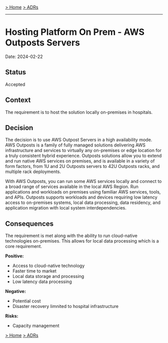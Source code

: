 [> Home](../README.md)    [> ADRs](README.md)

---

# Hosting Platform On Prem - AWS Outposts Servers

Date: 2024-02-22

## Status

Accepted

## Context

The requirement is to host the solution locally on-premises in hospitals.

## Decision

The decision is to use AWS Outpost Servers in a high availability mode. AWS Outposts is a family of fully managed solutions delivering AWS infrastructure and services to virtually any on-premises or edge location for a truly consistent hybrid experience. Outposts solutions allow you to extend and run native AWS services on premises, and is available in a variety of form factors, from 1U and 2U Outposts servers to 42U Outposts racks, and multiple rack deployments.

With AWS Outposts, you can run some AWS services locally and connect to a broad range of services available in the local AWS Region. Run applications and workloads on premises using familiar AWS services, tools, and APIs. Outposts supports workloads and devices requiring low latency access to on-premises systems, local data processing, data residency, and application migration with local system interdependencies. 

## Consequences
The requirement is met along with the ability to run cloud-native technologies on-premises. This allows for local data processing which is a core requirement.

**Positive:**

- Access to cloud-native technology
- Faster time to market
- Local data storage and processing
- Low latency data processing

**Negative:**

- Potential cost
- Disaster recovery limnited to hospital infrastructure

**Risks:**

- Capacity management

[> Home](../README.md)    [> ADRs](README.md)
